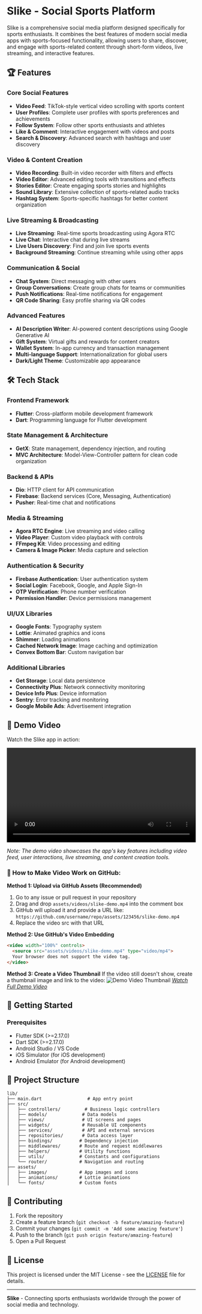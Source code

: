 # Slike - Social Sports Platform

Slike is a comprehensive social media platform designed specifically for sports enthusiasts. It combines the best features of modern social media apps with sports-focused functionality, allowing users to share, discover, and engage with sports-related content through short-form videos, live streaming, and interactive features.

## 🏆 Features

### Core Social Features
- **Video Feed**: TikTok-style vertical video scrolling with sports content
- **User Profiles**: Complete user profiles with sports preferences and achievements
- **Follow System**: Follow other sports enthusiasts and athletes
- **Like & Comment**: Interactive engagement with videos and posts
- **Search & Discovery**: Advanced search with hashtags and user discovery

### Video & Content Creation
- **Video Recording**: Built-in video recorder with filters and effects
- **Video Editor**: Advanced editing tools with transitions and effects
- **Stories Editor**: Create engaging sports stories and highlights
- **Sound Library**: Extensive collection of sports-related audio tracks
- **Hashtag System**: Sports-specific hashtags for better content organization

### Live Streaming & Broadcasting
- **Live Streaming**: Real-time sports broadcasting using Agora RTC
- **Live Chat**: Interactive chat during live streams
- **Live Users Discovery**: Find and join live sports events
- **Background Streaming**: Continue streaming while using other apps

### Communication & Social
- **Chat System**: Direct messaging with other users
- **Group Conversations**: Create group chats for teams or communities
- **Push Notifications**: Real-time notifications for engagement
- **QR Code Sharing**: Easy profile sharing via QR codes

### Advanced Features
- **AI Description Writer**: AI-powered content descriptions using Google Generative AI
- **Gift System**: Virtual gifts and rewards for content creators
- **Wallet System**: In-app currency and transaction management
- **Multi-language Support**: Internationalization for global users
- **Dark/Light Theme**: Customizable app appearance

## 🛠 Tech Stack

### Frontend Framework
- **Flutter**: Cross-platform mobile development framework
- **Dart**: Programming language for Flutter development

### State Management & Architecture
- **GetX**: State management, dependency injection, and routing
- **MVC Architecture**: Model-View-Controller pattern for clean code organization

### Backend & APIs
- **Dio**: HTTP client for API communication
- **Firebase**: Backend services (Core, Messaging, Authentication)
- **Pusher**: Real-time chat and notifications

### Media & Streaming
- **Agora RTC Engine**: Live streaming and video calling
- **Video Player**: Custom video playback with controls
- **FFmpeg Kit**: Video processing and editing
- **Camera & Image Picker**: Media capture and selection

### Authentication & Security
- **Firebase Authentication**: User authentication system
- **Social Login**: Facebook, Google, and Apple Sign-In
- **OTP Verification**: Phone number verification
- **Permission Handler**: Device permissions management

### UI/UX Libraries
- **Google Fonts**: Typography system
- **Lottie**: Animated graphics and icons
- **Shimmer**: Loading animations
- **Cached Network Image**: Image caching and optimization
- **Convex Bottom Bar**: Custom navigation bar

### Additional Libraries
- **Get Storage**: Local data persistence
- **Connectivity Plus**: Network connectivity monitoring
- **Device Info Plus**: Device information
- **Sentry**: Error tracking and monitoring
- **Google Mobile Ads**: Advertisement integration

## 📱 Demo Video

Watch the Slike app in action:

<!-- 
IMPORTANT: For the video to display on GitHub, you need to:
1. Upload the video through GitHub's asset system (drag & drop in an issue/PR)
2. Use the generated URL from GitHub
3. Or use the relative path if the video is in the repository

Current video location: assets/videos/slike-demo.mp4
-->

<video src="assets/videos/slike-demo.mp4" width="100%" controls>
  Your browser does not support the video tag.
</video>

*Note: The demo video showcases the app's key features including video feed, user interactions, live streaming, and content creation tools.*

### 🎥 How to Make Video Work on GitHub:

**Method 1: Upload via GitHub Assets (Recommended)**
1. Go to any issue or pull request in your repository
2. Drag and drop `assets/videos/slike-demo.mp4` into the comment box
3. GitHub will upload it and provide a URL like: `https://github.com/username/repo/assets/123456/slike-demo.mp4`
4. Replace the video src with that URL

**Method 2: Use GitHub's Video Embedding**
```html
<video width="100%" controls>
  <source src="assets/videos/slike-demo.mp4" type="video/mp4">
  Your browser does not support the video tag.
</video>
```

**Method 3: Create a Video Thumbnail**
If the video still doesn't show, create a thumbnail image and link to the video:
![Demo Video Thumbnail](assets/images/demo-thumbnail.png)
*[Watch Full Demo Video](assets/videos/slike-demo.mp4)*

## 🚀 Getting Started

### Prerequisites
- Flutter SDK (>=2.17.0)
- Dart SDK (>=2.17.0)
- Android Studio / VS Code
- iOS Simulator (for iOS development)
- Android Emulator (for Android development)

## 📁 Project Structure

```
lib/
├── main.dart                 # App entry point
├── src/
│   ├── controllers/         # Business logic controllers
│   ├── models/             # Data models
│   ├── views/              # UI screens and pages
│   ├── widgets/            # Reusable UI components
│   ├── services/           # API and external services
│   ├── repositories/       # Data access layer
│   ├── bindings/          # Dependency injection
│   ├── middlewares/       # Route and request middlewares
│   ├── helpers/           # Utility functions
│   ├── utils/             # Constants and configurations
│   └── router/            # Navigation and routing
├── assets/
│   ├── images/            # App images and icons
│   ├── animations/        # Lottie animations
│   └── fonts/             # Custom fonts
```

## 🤝 Contributing

1. Fork the repository
2. Create a feature branch (`git checkout -b feature/amazing-feature`)
3. Commit your changes (`git commit -m 'Add some amazing feature'`)
4. Push to the branch (`git push origin feature/amazing-feature`)
5. Open a Pull Request

## 📄 License

This project is licensed under the MIT License - see the [LICENSE](LICENSE) file for details.

---

**Slike** - Connecting sports enthusiasts worldwide through the power of social media and technology.
